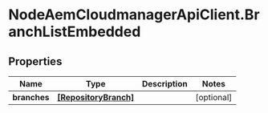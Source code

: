 # NodeAemCloudmanagerApiClient.BranchListEmbedded

## Properties

Name | Type | Description | Notes
------------ | ------------- | ------------- | -------------
**branches** | [**[RepositoryBranch]**](RepositoryBranch.md) |  | [optional] 


